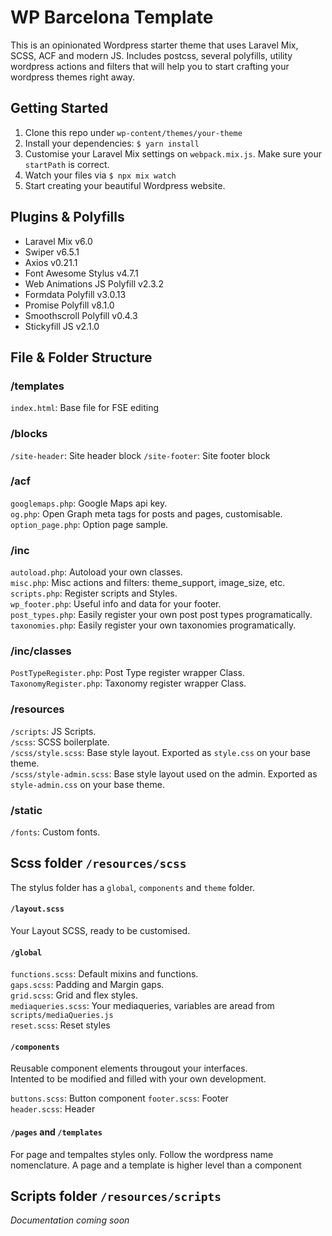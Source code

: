 # WP Barcelona Template 

This is an opinionated Wordpress starter theme that uses Laravel Mix, SCSS, ACF and modern JS. Includes postcss, several polyfills, utility wordpress actions and filters that will help you to start crafting your wordpress themes right away.

## Getting Started
1. Clone this repo under `wp-content/themes/your-theme`  
2. Install your dependencies: `$ yarn install`  
3. Customise your Laravel Mix settings on `webpack.mix.js`. Make sure your `startPath` is correct.
4. Watch your files via `$ npx mix watch`  
5. Start creating your beautiful Wordpress website.

## Plugins & Polyfills

- Laravel Mix v6.0  
- Swiper v6.5.1
- Axios v0.21.1
- Font Awesome Stylus v4.7.1
- Web Animations JS Polyfill v2.3.2
- Formdata Polyfill v3.0.13
- Promise Polyfill v8.1.0
- Smoothscroll Polyfill v0.4.3
- Stickyfill JS v2.1.0

## File & Folder Structure

### /templates
`index.html`: Base file for FSE editing  

### /blocks
`/site-header`: Site header block
`/site-footer`: Site footer block

### /acf
`googlemaps.php`: Google Maps api key.  
`og.php`: Open Graph meta tags for posts and pages, customisable.  
`option_page.php`: Option page sample.  

### /inc
`autoload.php`: Autoload your own classes.  
`misc.php`: Misc actions and filters: theme_support, image_size, etc.  
`scripts.php`: Register scripts and Styles.  
`wp_footer.php`: Useful info and data for your footer.  
`post_types.php`: Easily register your own post post types programatically.  
`taxonomies.php`: Easily register your own taxonomies programatically.  

### /inc/classes
`PostTypeRegister.php`: Post Type register wrapper Class.  
`TaxonomyRegister.php`: Taxonomy register wrapper Class.  

### /resources
`/scripts`: JS Scripts.  
`/scss`: SCSS boilerplate.  
`/scss/style.scss`: Base style layout. Exported as `style.css` on your base theme.  
`/scss/style-admin.scss`: Base style layout used on the admin. Exported as `style-admin.css` on your base theme.  

### /static
`/fonts`: Custom fonts.  

## Scss folder `/resources/scss`
The stylus folder has a `global`, `components` and `theme` folder.

#### `/layout.scss`
Your Layout SCSS, ready to be customised.
  
#### `/global`

`functions.scss`: Default mixins and functions.  
`gaps.scss`: Padding and Margin gaps.  
`grid.scss`: Grid and flex styles.  
`mediaqueries.scss`: Your mediaqueries, variables are aread from `scripts/mediaQueries.js`  
`reset.scss`: Reset styles

#### `/components`
Reusable component elements througout your interfaces.  
Intented to be modified and filled with your own development.  
  
`buttons.scss`: Button component
`footer.scss`: Footer  
`header.scss`: Header

#### `/pages` and `/templates`
For page and tempaltes styles only. Follow the wordpress name nomenclature. A page and a template is higher level than a component

## Scripts folder `/resources/scripts`

*Documentation coming soon*

